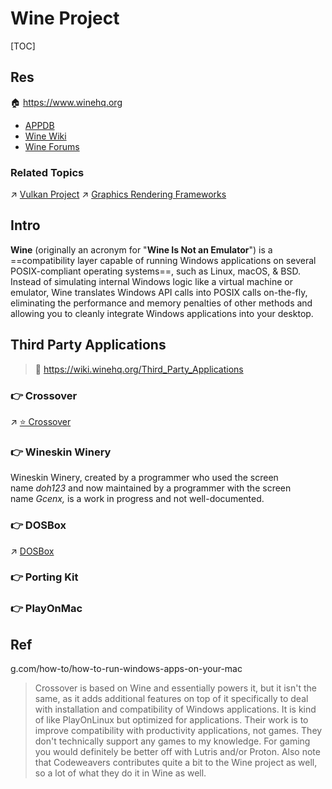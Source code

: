 # Wine Project

[TOC]



## Res
🏠 https://www.winehq.org
- [APPDB](https://appdb.winehq.org)
- [Wine Wiki](https://wiki.winehq.org/Main_Page)
- [Wine Forums](https://forum.winehq.org)

### Related Topics
↗ [Vulkan Project](../../🧩%20Graphics%20Rendering%20Frameworks/Vulkan%20Project/Vulkan%20Project.md)
↗ [Graphics Rendering Frameworks](../../🧩%20Graphics%20Rendering%20Frameworks/Graphics%20Rendering%20Frameworks.md)



## Intro
**Wine** (originally an acronym for "**Wine Is Not an Emulator**") is a ==compatibility layer capable of running Windows applications on several POSIX-compliant operating systems==, such as Linux, macOS, & BSD. Instead of simulating internal Windows logic like a virtual machine or emulator, Wine translates Windows API calls into POSIX calls on-the-fly, eliminating the performance and memory penalties of other methods and allowing you to cleanly integrate Windows applications into your desktop.



## Third Party Applications
> 🔗 https://wiki.winehq.org/Third_Party_Applications

### 👉 Crossover
↗ [⭐️ Crossover](Third-party%20Wine%20App/⭐️%20Crossover.md)


### 👉 Wineskin Winery
Wineskin Winery, created by a programmer who used the screen name _doh123_ and now maintained by a programmer with the screen name _Gcenx,_ is a work in progress and not well-documented.


### 👉 DOSBox
↗ [DOSBox](Third-party%20Wine%20App/DOSBox.md)


### 👉 Porting Kit


### 👉 PlayOnMac



## Ref
[Win project | Wikipedia]: https://zh.wikipedia.org/wiki/Wine

[Get the Best of Both Worlds: How to Run Windows Apps on Your Mac]: https://www.pcma
g.com/how-to/how-to-run-windows-apps-on-your-mac

[CodeWeavers's CrossOver instead of Wine? | Reddit]: https://www.reddit.com/r/linux_gaming/comments/mcsxq3/comment/gs75jyw/?utm_source=share&utm_medium=web2x&context=3

> Crossover is based on Wine and essentially powers it, but it isn't the same, as it adds additional features on top of it specifically to deal with installation and compatibility of Windows applications. It is kind of like PlayOnLinux but optimized for applications. Their work is to improve compatibility with productivity applications, not games. They don't technically support any games to my knowledge. For gaming you would definitely be better off with Lutris and/or Proton. Also note that Codeweavers contributes quite a bit to the Wine project as well, so a lot of what they do it in Wine as well.


